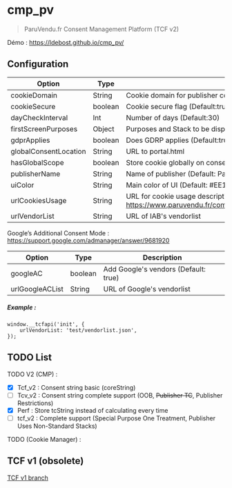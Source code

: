 # cmp_pv
> ParuVendu.fr Consent Management Platform (TCF v2)

Démo : https://ldebost.github.io/cmp_pv/

## Configuration ##
| Option | Type | Description |
| --- | --- | --- |
| cookieDomain | String | Cookie domain for publisher consent string (Default: paruvendu.fr) |
| cookieSecure | boolean | Cookie secure flag (Default:true) |
| dayCheckInterval | Int | Number of days (Default:30) |
| firstScreenPurposes | Object | Purposes and Stack to be displayed on first screen |
| gdprApplies | boolean | Does GDRP applies (Default:true) |
| globalConsentLocation | String | URL to portal.html |
| hasGlobalScope | boolean | Store cookie globally on consensu.org (Default:false) |
| publisherName | String | Name of publisher (Default: ParuVendu.fr) |
| uiColor | String | Main color of UI (Default: #EE1C24) |
| urlCookiesUsage | String | URL for cookie usage description (Default: https://www.paruvendu.fr/communfo/defaultcommunfo/defaultcommunfo/infosLegales#pc) |
| urlVendorList | String | URL of IAB's vendorlist |

Google’s Additional Consent Mode : https://support.google.com/admanager/answer/9681920

| Option | Type | Description |
| --- | --- | --- |
| googleAC | boolean | Add Google's vendors (Default: true) |
| urlGoogleACList | String | URL of Google's vendorlist |


##### Example : #####
```
window.__tcfapi('init', {
	urlVendorList: 'test/vendorlist.json',
});
```

## TODO  List ##
TODO V2 (CMP) :
- [x] Tcf_v2 : Consent string basic (coreString)
- [ ] Tcv_v2 : Consent string complete support (OOB, ~~Publisher TC~~, Publisher Restrictions)
- [x] Perf : Store tcString instead of calculating every time
- [ ] tcf_v2 : Complete support (Special Purpose One Treatment, Publisher Uses Non-Standard Stacks)

TODO (Cookie Manager) :

## TCF v1 (obsolete) ##
[TCF v1 branch](tree/tcf_v1)